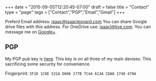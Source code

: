 +++
date = "2015-09-05T12:20:45-07:00"
draft = false
title = "Contact"
type = "page"
tags = ["Contact","PGP","Email","Gmail"]
+++

Preferd Email address: [isaac@isaacleonard.com](mailto:isaac@isaacleonard.com)
You can share Google drive files with this address.
For OneDrive use: [isaacl@live.com](mailto:isaacl@live.com).
You can message me on [Google+](http://www.google.com/+IsaacLeonard).

## PGP
My PGP pub key is [here](/pgp.asc).
This key is on all three of my main devises.
This sacrificing some security for convenience.

Fingerprint: `3F1D 1C0E 531A D606 177B 7C44 613A CDA8 1740 479A`
